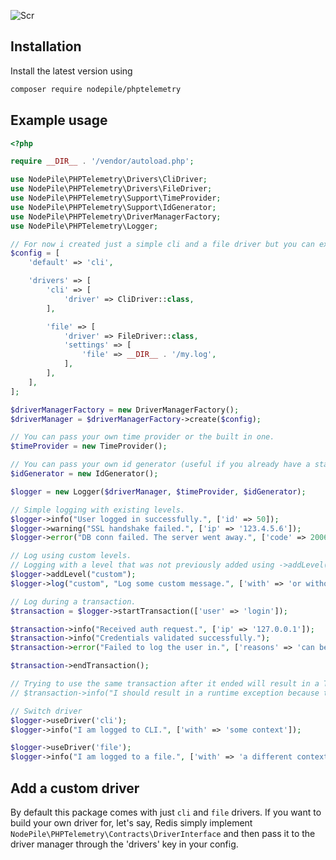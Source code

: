 ![Scr](https://i.imgur.com/9lDfVPR.png)

## Installation

Install the latest version using

```bash
composer require nodepile/phptelemetry
```

## Example usage

```php
<?php

require __DIR__ . '/vendor/autoload.php';

use NodePile\PHPTelemetry\Drivers\CliDriver;
use NodePile\PHPTelemetry\Drivers\FileDriver;
use NodePile\PHPTelemetry\Support\TimeProvider;
use NodePile\PHPTelemetry\Support\IdGenerator;
use NodePile\PHPTelemetry\DriverManagerFactory;
use NodePile\PHPTelemetry\Logger;

// For now i created just a simple cli and a file driver but you can expand this by creating however many driver you need.
$config = [
	'default' => 'cli',

	'drivers' => [
		'cli' => [
			'driver' => CliDriver::class,
		],

		'file' => [
			'driver' => FileDriver::class,
			'settings' => [
				'file' => __DIR__ . '/my.log',
			],
		],
	],
];

$driverManagerFactory = new DriverManagerFactory();
$driverManager = $driverManagerFactory->create($config);

// You can pass your own time provider or the built in one.
$timeProvider = new TimeProvider();

// You can pass your own id generator (useful if you already have a standardized transaction id - trace - format).
$idGenerator = new IdGenerator();

$logger = new Logger($driverManager, $timeProvider, $idGenerator);

// Simple logging with existing levels.
$logger->info("User logged in successfully.", ['id' => 50]);
$logger->warning("SSL handshake failed.", ['ip' => '123.4.5.6']);
$logger->error("DB conn failed. The server went away.", ['code' => 2006]);

// Log using custom levels.
// Logging with a level that was not previously added using ->addLevel(...) will throw an InvalidLevelException 
$logger->addLevel("custom");
$logger->log("custom", "Log some custom message.", ['with' => 'or without context']);

// Log during a transaction.
$transaction = $logger->startTransaction(['user' => 'login']);

$transaction->info("Received auth request.", ['ip' => '127.0.0.1']);
$transaction->info("Credentials validated successfully.");
$transaction->error("Failed to log the user in.", ['reasons' => 'can be logged']);

$transaction->endTransaction();

// Trying to use the same transaction after it ended will result in a TransactionEndedException
// $transaction->info("I should result in a runtime exception because the transaction ended.");

// Switch driver
$logger->useDriver('cli');
$logger->info("I am logged to CLI.", ['with' => 'some context']);

$logger->useDriver('file');
$logger->info("I am logged to a file.", ['with' => 'a different context']);
```

## Add a custom driver

By default this package comes with just ```cli``` and ```file``` drivers. If you want to build your own driver for, let's say, Redis simply implement ```NodePile\PHPTelemetry\Contracts\DriverInterface``` and then pass it to the driver manager through the 'drivers' key in your config.
